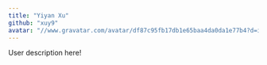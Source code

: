```yaml
---
title: "Yiyan Xu"
github: "xuy9"
avatar: "//www.gravatar.com/avatar/df87c95fb17db1e65baa4da0da1e77b4?d=identicon"
---
```


User description here!
